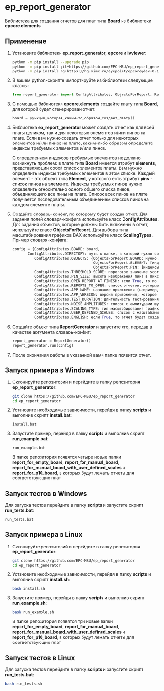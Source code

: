 # ep_report_generator
Библиотека для создания отчетов для плат типа **Board** из библиотеки **epcore.elements**.

## Применение

1. Установите библиотеки **ep_report_generator**, **epcore** и **ivviewer**:

   ```bash
   python -m pip install --upgrade pip
   python -m pip install git+https://github.com/EPC-MSU/ep_report_generator
   python -m pip install hg+https://hg.ximc.ru/eyepoint/epcore@dev-0.1 hg+https://hg.ximc.ru/eyepoint/ivviewer@dev-0.1
   ```

2. В вашем python-скрипте импортируйте из библиотеки следующие классы:

   ```python
   from report_generator import ConfigAttributes, ObjectsForReport, ReportGenerator, ScalingTypes
   ```

3. С помощью библиотеки **epcore.elements** создайте плату типа **Board**, для которой будет сгенерирован отчет:

   ```python
   board = функция_которая_каким-то_образом_создает_плату()
   ```
   
4. Библиотека **ep_report_generator** может создать отчет как для всей платы целиком, так и для некоторых элементов и/или пинов на плате. Если вам нужно создать отчет только для некоторых элементов и/или пинов на плате, каким-либо образом определите индексы требуемых элементов и/или пинов.

   С определением индексов требуемых элементов не должно возникнуть проблем: в плате типа **Board** имеется атрибут **elements**, представляющий собой список элементов платы. Вам нужно определить индексы требуемых элементов в этом списке. Каждый элемент - это объект типа **Element**, у которого есть атрибут **pins** - список пинов на элементе. Индексы требуемых пинов нужно определить относительно одного общего списка пинов, объединяющего все пины на плате. Список всех пинов на плате получается последовательным объединением списков пинов на каждом элементе платы.

5. Создайте словарь-конфиг, по которому будет создан отчет. Для задания полей словаря-конфига используйте класс **ConfigAttributes**. Для задания объектов, которые должны быть включены в отчет, используйте класс **ObjectsForReport**. Для выбора типа масштабирования графиков ВАХ используйте класс **ScalingTypes**. Пример словаря-конфига:

   ```python
   config = {ConfigAttributes.BOARD: board,
   		  ConfigAttributes.DIRECTORY: путь к папке, в которой нужно сохранить отчет,
             ConfigAttributes.OBJECTS: {ObjectsForReport.BOARD: нужно ли создать отчет для всей платы целиком True или False,
                                        ObjectsForReport.ELEMENT: [индексы элементов, которые должны быть включены в отчет],
                                        ObjectsForReport.PIN: [индексы пинов, которые должны быть включены в отчет]},
             ConfigAttributes.THRESHOLD_SCORE: пороговое значение score,
             ConfigAttributes.PIN_SIZE: высота изображения пина в пикселях для отчета,
             ConfigAttributes.OPEN_REPORT_AT_FINISH: если True, то по завершении создания отчета отчет будет открыт,
             ConfigAttributes.REPORTS_TO_OPEN: список отчетов, которые нужно открыть в браузере по завершении создания отчетов,
             ConfigAttributes.APP_NAME: название приложения (например, EyePoint P10), которое использует генератор отчетов,
             ConfigAttributes.APP_VERSION: версия приложения, которое использует генератор отчетов,
             ConfigAttributes.TEST_DURATION: длительность тестирования (тип значения datetime.timedelta),
             ConfigAttributes.NOISE_AMPLITUDES: список с амлитудами шумов графиков ВАХ,
             ConfigAttributes.SCALING_TYPE: тип масштабирования графиков ВАХ (например, ScalingTypes.EYEPOINT_P10),
             ConfigAttributes.USER_DEFINED_SCALES: список с масштабами графиков ВАХ, если ConfigAttributes.SCALING_TYPE == ScalingTypes.USER_DEFINED,
             ConfigAttributes.ENGLISH: если True, то отчет будет создан на английском языке}
   ```
   
6. Создайте объект типа **ReportGenerator** и запустите его, передав в качестве аргумента словарь-конфиг:

   ```python
   report_generator = ReportGenerator()
   report_generator.run(config)
   ```

7. После окончания работы в указанной вами папке появится отчет.

## Запуск примера в Windows

1. Склонируйте репозиторий и перейдите в папку репозитория **ep_report_generator**:

   ```bash
   git clone https://github.com/EPC-MSU/ep_report_generator
   cd ep_report_generator
   ```

2. Установите необходимые зависимости, перейдя в папку **scripts** и выполнив скрипт **install.bat**:

   ```bash
   install.bat
   ```

3. Запустите пример, перейдя в папку **scripts** и выполнив скрипт **run_example.bat**:

   ```bash
   run_example.bat
   ```

   В папке репозитория появятся четыре новые папки **report_for_empty_board**, **report_for_manual_board**, **report_for_manual_board_with_user_defined_scales** и **report_for_p10_board**, в которых будут лежать отчеты для соответствующих плат.

## Запуск тестов в Windows

Для запуска тестов перейдите в папку **scripts** и запустите скрипт **run_tests.bat**:

```bash
run_tests.bat
```

## Запуск примера в Linux

1. Склонируйте репозиторий и перейдите в папку репозитория **ep_report_generator**:

   ```bash
   git clone https://github.com/EPC-MSU/ep_report_generator
   cd ep_report_generator
   ```

2. Установите необходимые зависимости, перейдя в папку **scripts** и выполнив скрипт **install.sh**:

   ```bash
   bash install.sh
   ```

3. Запустите пример, перейдя в папку **scripts** и выполнив скрипт **run_example.sh**:

   ```bash
   bash run_example.sh
   ```

   В папке репозитория появятся три новые папки **report_for_empty_board**, **report_for_manual_board**, **report_for_manual_board_with_user_defined_scales** и **report_for_p10_board**, в которых будут лежать отчеты для соответствующих плат.

## Запуск тестов в Linux

Для запуска тестов перейдите в папку **scripts** и запустите скрипт **run_tests.bat**:

```bash
bash run_tests.sh
```

